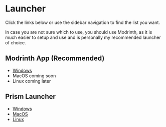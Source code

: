 # Launcher

Click the links below or use the sidebar navigation to find the list you want.

In case you are not sure which to use, you should use Modrinth, as it is much easier to setup and use and is personally my recommended launcher of choice.

## Modrinth App (Recommended)

* [Windows](https://alternatives.microcontrollers.dev/launcher/modrinth_win)
* MacOS coming soon
* Linux coming later

## Prism Launcher

* [Windows](https://alternatives.microcontrollers.dev/launcher/prism_win)
* [MacOS](https://alternatives.microcontrollers.dev/launcher/prism_mac)
* [Linux](https://alternatives.microcontrollers.dev/launcher/prism_gnu)
